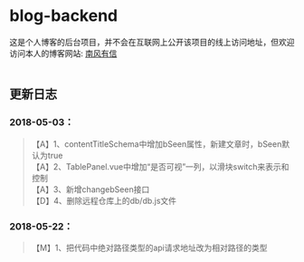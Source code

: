 # blog-backend

这是个人博客的后台项目，并不会在互联网上公开该项目的线上访问地址，但欢迎访问本人的博客网站: [南风有信](http://hinotos.com)
<br><br>
## 更新日志
### 2018-05-03：
> 【A】1、contentTitleSchema中增加bSeen属性，新建文章时，bSeen默认为true<br>
【A】2、TablePanel.vue中增加“是否可视”一列，以滑块switch来表示和控制<br>
【A】3、新增changebSeen接口<br>
【D】4、删除远程仓库上的db/db.js文件

### 2018-05-22：
> 【M】1、把代码中绝对路径类型的api请求地址改为相对路径的类型

